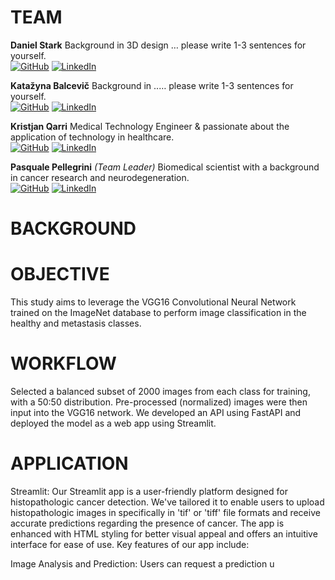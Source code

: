 # TEAM

**Daniel Stark** Background in 3D design … please write 1-3 sentences for yourself.<br>
[![GitHub](https://img.shields.io/badge/GitHub-drostark-blue)](https://github.com/drostark) [![LinkedIn](https://img.shields.io/badge/LinkedIn-dstark2022-blue)](https://www.linkedin.com/in/dstark2022/)

**Katažyna Balcevič** Background in ..… please write 1-3 sentences for yourself.<br>
[![GitHub](https://img.shields.io/badge/GitHub-Katazynab-blue)](https://github.com/Katazynab) [![LinkedIn](https://img.shields.io/badge/LinkedIn-katazynabalcevic-blue)](https://www.linkedin.com/in/katazynabalcevic/)

**Kristjan Qarri** Medical Technology Engineer & passionate about the application of technology in healthcare.<br>
[![GitHub](https://img.shields.io/badge/GitHub-chrissMD-blue)](https://github.com/chrissMD) [![LinkedIn](https://img.shields.io/badge/LinkedIn-kristjanqarri-blue)](https://www.linkedin.com/in/kristjanqarri/)

**Pasquale Pellegrini** _(Team Leader)_ Biomedical scientist with a background in cancer research and neurodegeneration.<br>
[![GitHub](https://img.shields.io/badge/GitHub-chrissMD-blue)](https://github.com/chrissMD) [![LinkedIn](https://img.shields.io/badge/LinkedIn-ppellegrini-blue)](https://www.linkedin.com/in/ppellegrini/)

# BACKGROUND

# OBJECTIVE

This study aims to leverage the VGG16 Convolutional Neural Network trained on the ImageNet database to perform image classification in the healthy and metastasis classes.

# WORKFLOW

Selected a balanced subset of 2000 images from each class for training, with a 50:50 distribution.
Pre-processed (normalized) images were then input into the VGG16 network.
We developed an API using FastAPI and deployed the model as a web app using Streamlit.

# APPLICATION

Streamlit:
Our Streamlit app is a user-friendly platform designed for histopathologic cancer detection. We've tailored it to enable users to upload histopathologic images in
specifically in 'tif' or 'tiff' file formats and receive accurate predictions regarding the presence of cancer. The app is enhanced with HTML styling for better visual appeal and offers an intuitive interface for ease of use. Key features of our app include:

Image Analysis and Prediction: Users can request a prediction u
